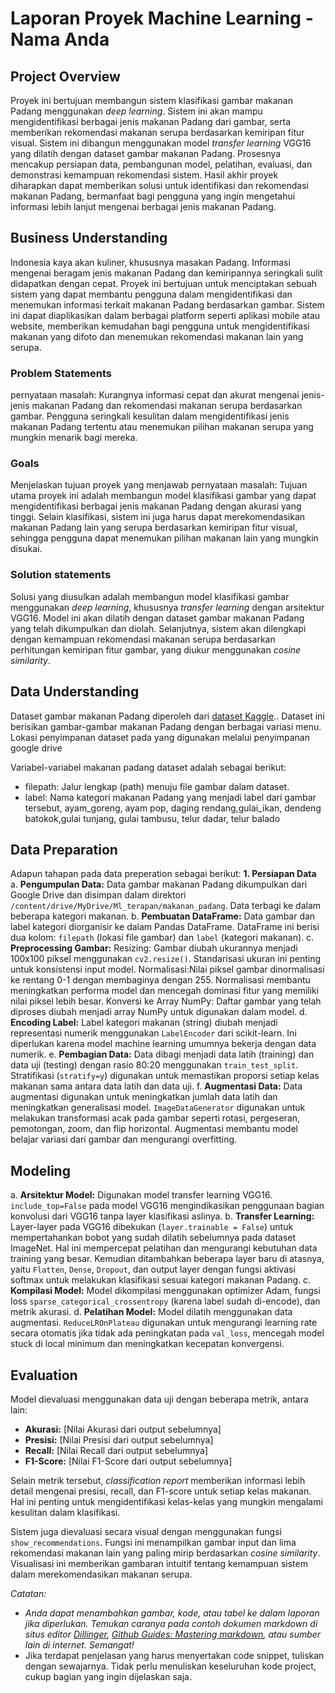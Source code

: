 # Laporan Proyek Machine Learning - Nama Anda

## Project Overview
Proyek ini bertujuan membangun sistem klasifikasi gambar makanan Padang menggunakan *deep learning*. Sistem ini akan mampu mengidentifikasi berbagai jenis makanan Padang dari gambar, serta memberikan rekomendasi makanan serupa berdasarkan kemiripan fitur visual.  Sistem ini dibangun menggunakan model *transfer learning* VGG16 yang dilatih dengan dataset gambar makanan Padang.  Prosesnya mencakup persiapan data, pembangunan model, pelatihan, evaluasi, dan demonstrasi kemampuan rekomendasi sistem.  Hasil akhir proyek diharapkan dapat memberikan solusi untuk identifikasi dan rekomendasi makanan Padang, bermanfaat bagi pengguna yang ingin mengetahui informasi lebih lanjut mengenai berbagai jenis makanan Padang.

## Business Understanding
Indonesia kaya akan kuliner, khususnya masakan Padang.  Informasi mengenai beragam jenis makanan Padang dan kemiripannya seringkali sulit didapatkan dengan cepat. Proyek ini bertujuan untuk menciptakan sebuah sistem yang dapat membantu pengguna dalam mengidentifikasi dan menemukan informasi terkait makanan Padang berdasarkan gambar. Sistem ini dapat diaplikasikan dalam berbagai platform seperti aplikasi mobile atau website, memberikan kemudahan bagi pengguna untuk mengidentifikasi makanan yang difoto dan menemukan rekomendasi makanan lain yang serupa.

### Problem Statements
pernyataan masalah:
Kurangnya informasi cepat dan akurat mengenai jenis-jenis makanan Padang dan rekomendasi makanan serupa berdasarkan gambar.  Pengguna seringkali kesulitan dalam mengidentifikasi jenis makanan Padang tertentu atau menemukan pilihan makanan serupa yang mungkin menarik bagi mereka.

### Goals
Menjelaskan tujuan proyek yang menjawab pernyataan masalah:
Tujuan utama proyek ini adalah membangun model klasifikasi gambar yang dapat mengidentifikasi berbagai jenis makanan Padang dengan akurasi yang tinggi.  Selain klasifikasi, sistem ini juga harus dapat merekomendasikan makanan Padang lain yang serupa berdasarkan kemiripan fitur visual, sehingga pengguna dapat menemukan pilihan makanan lain yang mungkin disukai.

### Solution statements
Solusi yang diusulkan adalah membangun model klasifikasi gambar menggunakan *deep learning*, khususnya *transfer learning* dengan arsitektur VGG16.  Model ini akan dilatih dengan dataset gambar makanan Padang yang telah dikumpulkan dan diolah.  Selanjutnya, sistem akan dilengkapi dengan kemampuan rekomendasi makanan serupa berdasarkan perhitungan kemiripan fitur gambar, yang diukur menggunakan *cosine similarity*.

## Data Understanding
Dataset gambar makanan Padang diperoleh dari [dataset Kaggle]([https://archive.ics.uci.edu/ml/datasets/Restaurant+%26+consumer+data](https://www.kaggle.com/datasets/faldoae/padangfood)).. Dataset ini berisikan gambar-gambar makanan Padang dengan berbagai variasi menu. Lokasi penyimpanan dataset pada yang digunakan melalui penyimpanan google drive

Variabel-variabel makanan padang dataset adalah sebagai berikut:
- filepath: Jalur lengkap (path) menuju file gambar dalam dataset.
- label: Nama kategori makanan Padang yang menjadi label dari gambar tersebut, ayam_goreng, ayam pop, daging rendang,gulai_ikan, dendeng batokok,gulai tunjang, gulai tambusu, telur dadar, telur balado

## Data Preparation
Adapun tahapan pada data preperation sebagai berikut:
**1. Persiapan Data**
a. **Pengumpulan Data:** Data gambar makanan Padang dikumpulkan dari Google Drive dan disimpan dalam direktori `/content/drive/MyDrive/Ml_terapan/makanan_padang`. Data terbagi ke dalam beberapa kategori makanan.
b. **Pembuatan DataFrame:**  Data gambar dan label kategori diorganisir ke dalam Pandas DataFrame. DataFrame ini berisi dua kolom: `filepath` (lokasi file gambar) dan `label` (kategori makanan).
c. **Preprocessing Gambar:**
Resizing: Gambar diubah ukurannya menjadi 100x100 piksel menggunakan `cv2.resize()`.  Standarisasi ukuran ini penting untuk konsistensi input model.
Normalisasi:Nilai piksel gambar dinormalisasi ke rentang 0-1 dengan membaginya dengan 255. Normalisasi membantu meningkatkan performa model dan mencegah dominasi fitur yang memiliki nilai piksel lebih besar.
Konversi ke Array NumPy:  Daftar gambar yang telah diproses diubah menjadi array NumPy untuk digunakan dalam model.
d. **Encoding Label:** Label kategori makanan (string) diubah menjadi representasi numerik menggunakan `LabelEncoder` dari scikit-learn.  Ini diperlukan karena model machine learning umumnya bekerja dengan data numerik.
e. **Pembagian Data:** Data dibagi menjadi data latih (training) dan data uji (testing) dengan rasio 80:20 menggunakan `train_test_split`.  Stratifikasi (`stratify=y`) digunakan untuk memastikan proporsi setiap kelas makanan sama antara data latih dan data uji.
f. **Augmentasi Data:** Data augmentasi digunakan untuk meningkatkan jumlah data latih dan meningkatkan generalisasi model. `ImageDataGenerator` digunakan untuk melakukan transformasi acak pada gambar seperti rotasi, pergeseran, pemotongan, zoom, dan flip horizontal. Augmentasi membantu model belajar variasi dari gambar dan mengurangi overfitting.

## Modeling
a. **Arsitektur Model:** Digunakan model transfer learning VGG16.  `include_top=False` pada model VGG16 mengindikasikan penggunaan bagian konvolusi dari VGG16 tanpa layer klasifikasi aslinya.
b. **Transfer Learning:**  Layer-layer pada VGG16 dibekukan (`layer.trainable = False`) untuk mempertahankan bobot yang sudah dilatih sebelumnya pada dataset ImageNet. Hal ini mempercepat pelatihan dan mengurangi kebutuhan data training yang besar.  Kemudian ditambahkan beberapa layer baru di atasnya, yaitu  `Flatten`, `Dense`, `Dropout`, dan output layer dengan fungsi aktivasi softmax untuk melakukan klasifikasi sesuai kategori makanan Padang.
c. **Kompilasi Model:** Model dikompilasi menggunakan optimizer Adam, fungsi loss `sparse_categorical_crossentropy` (karena label sudah di-encode), dan metrik akurasi.
d. **Pelatihan Model:** Model dilatih menggunakan data augmentasi.  `ReduceLROnPlateau` digunakan untuk mengurangi learning rate secara otomatis jika tidak ada peningkatan pada `val_loss`, mencegah model stuck di local minimum dan meningkatkan kecepatan konvergensi.

## Evaluation
Model dievaluasi menggunakan data uji dengan beberapa metrik, antara lain:
* **Akurasi:**  [Nilai Akurasi dari output sebelumnya]
* **Presisi:** [Nilai Presisi dari output sebelumnya]
* **Recall:** [Nilai Recall dari output sebelumnya]
* **F1-Score:** [Nilai F1-Score dari output sebelumnya]

Selain metrik tersebut, *classification report* memberikan informasi lebih detail mengenai presisi, recall, dan F1-score untuk setiap kelas makanan.  Hal ini penting untuk mengidentifikasi kelas-kelas yang mungkin mengalami kesulitan dalam klasifikasi.

Sistem juga dievaluasi secara visual dengan menggunakan fungsi `show_recommendations`. Fungsi ini menampilkan gambar input dan lima rekomendasi makanan lain yang paling mirip berdasarkan *cosine similarity*.  Visualisasi ini memberikan gambaran intuitif tentang kemampuan sistem dalam merekomendasikan makanan serupa.



_Catatan:_
- _Anda dapat menambahkan gambar, kode, atau tabel ke dalam laporan jika diperlukan. Temukan caranya pada contoh dokumen markdown di situs editor [Dillinger](https://dillinger.io/), [Github Guides: Mastering markdown](https://guides.github.com/features/mastering-markdown/), atau sumber lain di internet. Semangat!_
- Jika terdapat penjelasan yang harus menyertakan code snippet, tuliskan dengan sewajarnya. Tidak perlu menuliskan keseluruhan kode project, cukup bagian yang ingin dijelaskan saja.
